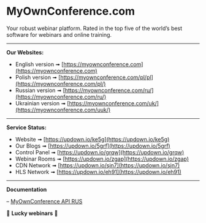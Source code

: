 # MyOwnConference.com

Your robust webinar platform. Rated in the top five of the world’s best software for webinars and online training.

---

**Our Websites:**

- English version ➟ [https://myownconference.com](https://myownconference.com)
- Polish version ➟ [https://myownconference.com/pl/pl](https://myownconference.com/pl/)
- Russian version ➟ [https://myownconference.com/ru/](https://myownconference.com/ru/)
- Ukrainian version ➟ [https://myownconference.com/uk/](https://myownconference.com/uuk/)

---

**Service Status:**

- Website ➟ [https://updown.io/ke5g](https://updown.io/ke5g)
- Our Blogs ➟ [https://updown.io/5grf](https://updown.io/5grf)
- Control Panel ➟ [https://updown.io/grqw](https://updown.io/grqw)
- Webinar Rooms ➟ [https://updown.io/zgap](https://updown.io/zgap)
- CDN Network ➟ [https://updown.io/sjn7](https://updown.io/sjn7)
- HLS Network ➟ [https://updown.io/eh91](https://updown.io/eh91)

---

**Documentation**

– [MyOwnConference API RUS](https://github.com/myownconference/websites/wiki/API)

🤘 **Lucky webinars** 🤘

